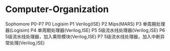 # Computer-Organization<br>
Sophomore P0-P7
P0 Logisim
P1 Verilog(ISE)
P2 Mips(MARS)
P3 单周期处理器(Logisim)
P4 单周期处理器(Verilog,ISE)
P5 5级流水线处理器(Verilog,ISE)
P6 5级流水线处理器，加入乘除模块(Verilog,ISE)
P7 5级流水线处理器，加入中断异常处理(Verilog,ISE)
